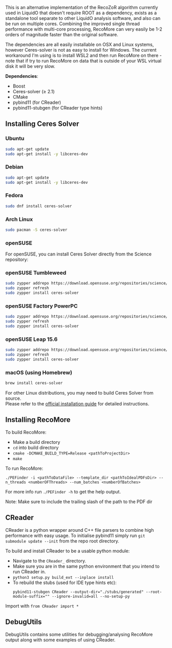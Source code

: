 This is an alternative implementation of the RecoZoR algorithm currently used in LiquidO that doesn't require ROOT as a dependency, exists as a standalone tool separate to other LiquidO analysis software, and also can be run on multiple cores. Combining the improved single thread performance with multi-core processing, RecoMore can very easily be 1-2 orders of magnitude faster than the original software.

The dependencies are all easily installable on OSX and Linux systems, however Ceres-solver is not as easy to install for Windows. The current workaround I'm using is to install WSL2 and then run RecoMore on there - note that if try to run RecoMore on data that is outside of your WSL virtual disk it will be very slow.

**Dependencies**:

- Boost
- Ceres-solver (≥ 2.1)
- CMake
- pybind11 (for CReader)
- pybind11-stubgen (for CReader type hints)

## Installing Ceres Solver

### Ubuntu

```bash
sudo apt-get update
sudo apt-get install -y libceres-dev
```

### Debian

```bash
sudo apt-get update
sudo apt-get install -y libceres-dev
```

### Fedora

```bash
sudo dnf install ceres-solver
```

### Arch Linux

```bash
sudo pacman -S ceres-solver
```

### openSUSE

For openSUSE, you can install Ceres Solver directly from the Science repository:

### openSUSE Tumbleweed

```bash
sudo zypper addrepo https://download.opensuse.org/repositories/science/openSUSE_Tumbleweed/science.repo
sudo zypper refresh
sudo zypper install ceres-solver
```

### openSUSE Factory PowerPC

```bash
sudo zypper addrepo https://download.opensuse.org/repositories/science/openSUSE_Factory_PowerPC/science.repo
sudo zypper refresh
sudo zypper install ceres-solver
```

### openSUSE Leap 15.6

```bash
sudo zypper addrepo https://download.opensuse.org/repositories/science/15.6/science.repo
sudo zypper refresh
sudo zypper install ceres-solver
```

### macOS (using Homebrew)

```bash
brew install ceres-solver
```

For other Linux distributions, you may need to build Ceres Solver from source.  
Please refer to the [official installation guide](http://ceres-solver.org/installation.html) for detailed instructions.


## Installing RecoMore

To build RecoMore:
- Make a build directory
- `cd` into build directory
- `cmake -DCMAKE_BUILD_TYPE=Release <pathToProjectDir>`
- `make`

To run RecoMore:

```./PEFinder -i <pathToDataFile> --template_dir <pathToIdealPDFsDir> --n_threads <numberOFThreads> --num_batches <numberOfBatches>```

For more info run `./PEFinder -h` to get the help output.

Note: Make sure to include the trailing slash of the path to the PDF dir

## CReader

CReader is a python wrapper around C++ file parsers to combine high performance with easy usage. To initialise
pybind11 simply run `git submodule update --init` from the repo root directory.

To build and install CReader to be a usable python module:
- Navigate to the `CReader_` directory.
- Make sure you are in the same python environment that you intend to run CReader in.
- `python3 setup.py build_ext --inplace install`
- To rebuild the stubs (used for IDE type hints etc):
  ```
  pybind11-stubgen CReader --output-dir="./stubs/generated" --root-module-suffix="" --ignore-invalid=all --no-setup-py
  ```

Import with `from CReader import *`


## DebugUtils

DebugUtils contains some utilities for debugging/analysing RecoMore output along with some examples of using
CReader. 
